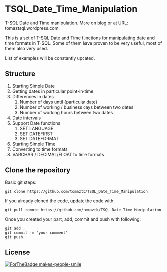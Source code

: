 # TSQL_Date_Time_Manipulation
T-SQL Date and Time manipulation. More on [blog](tomaztsql.wordpress.com\5075) or at URL: tomaztsql.wordpress.com.

This is a set of T-SQL Date and Time functions for manipulating date and time formats in T-SQL. 
Some of them have proven to be very useful, most of them also very used. 

List of examples will be constantly updated. 


## Structure

1. Starting Simple Date
1. Getting dates in particular point-in-time
1. Differences in dates
	1. Number of days until {particular date}
	1. Number of working / business days between two dates
	1. Number of working hours between two dates
1. Date intervals
1. Support Date functions
	1. SET LANGUAGE
	1. SET DATEFIRST
	1. SET DATEFORMAT
1. Starting Simple Time
1. Converting to time formats
1. VARCHAR / DECIMAL/FLOAT to time formats


## Clone the repository

Basic git steps:
```
git clone https://github.com/tomaztk/TSQL_Date_Time_Manipulation
```

If you already cloned the code, update the code with:

```
git pull remote https://github.com/tomaztk/TSQL_Date_Time_Manipulation
```

Once you created your part, add, commit and push with following:

```
git add .
git commit -m 'your comment'
git push
```


## License

[![ForTheBadge makes-people-smile](http://ForTheBadge.com/images/badges/makes-people-smile.svg)](http://ForTheBadge.com)
